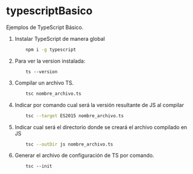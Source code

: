 # typescriptBasico
Ejemplos de TypeScript Básico.

1. Instalar TypeScript de manera global
    ```bash
        npm i -g typescript
    ```

2. Para ver la version instalada: 
    ```
        ts --version
    ```

3. Compilar un archivo TS.
    ```bash 
        tsc nombre_archivo.ts
    ```

4. Indicar por comando cual será la versión resultante de JS al compilar
    ```bash 
        tsc --target ES2015 nombre_archivo.ts
    ```  

5. Indicar cual será el directorio donde se creará el archivo compilado en JS
    ```bash 
        tsc --outDir js nombre_archivo.ts
    ```  

6. Generar el archivo de configuración de TS por comando.
    ```
        tsc --init
    ```